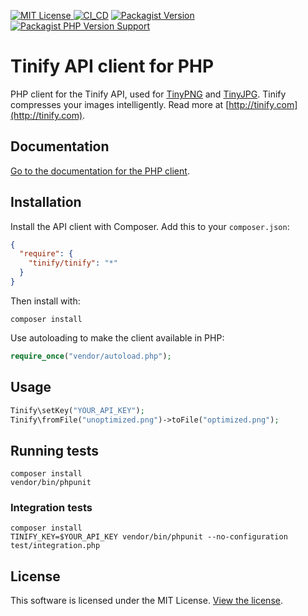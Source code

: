 [![MIT License](http://img.shields.io/badge/license-MIT-green.svg) ](https://github.com/tinify/tinify-php/blob/main/LICENSE)
[![CI_CD](https://github.com/tinify/tinify-php/actions/workflows/ci-cd.yaml/badge.svg)](https://github.com/tinify/tinify-php/actions/workflows/ci-cd.yaml)
[![Packagist Version](https://img.shields.io/packagist/v/tinify/tinify)](https://packagist.org/packages/tinify/tinify)
[![Packagist PHP Version Support](https://img.shields.io/packagist/php-v/tinify/tinify)](https://packagist.org/packages/tinify/tinify)

# Tinify API client for PHP

PHP client for the Tinify API, used for [TinyPNG](https://tinypng.com) and [TinyJPG](https://tinyjpg.com). Tinify compresses your images intelligently. Read more at [http://tinify.com](http://tinify.com).

## Documentation

[Go to the documentation for the PHP client](https://tinypng.com/developers/reference/php).

## Installation

Install the API client with Composer. Add this to your `composer.json`:

```json
{
  "require": {
    "tinify/tinify": "*"
  }
}
```

Then install with:

```
composer install
```

Use autoloading to make the client available in PHP:

```php
require_once("vendor/autoload.php");
```

## Usage

```php
Tinify\setKey("YOUR_API_KEY");
Tinify\fromFile("unoptimized.png")->toFile("optimized.png");
```

## Running tests

```
composer install
vendor/bin/phpunit
```

### Integration tests

```
composer install
TINIFY_KEY=$YOUR_API_KEY vendor/bin/phpunit --no-configuration test/integration.php
```

## License

This software is licensed under the MIT License. [View the license](LICENSE).
